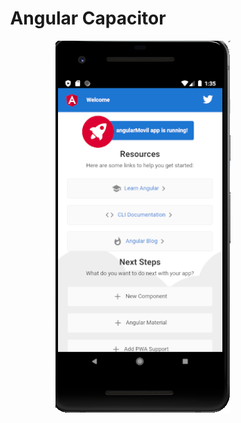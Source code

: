   <h1 align="center"> Angular Capacitor</h1>
  <img src="imagenes/imagen.PNG"/>
  <style>
  img{
    margin-left: 200px;
  }
</style>
  
